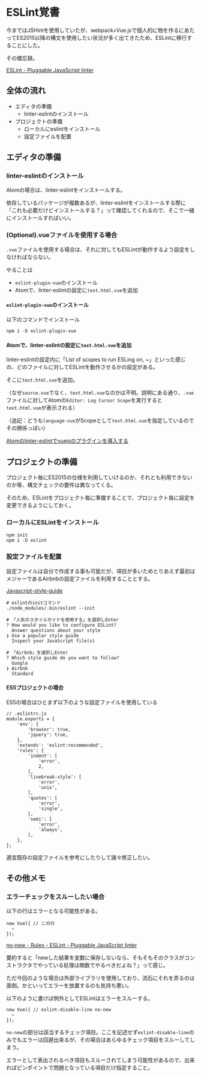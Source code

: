 # ESLint覚書

今まではJSHintを使用していたが、webpack+Vue.jsで個人的に物を作るにあたってES2015以降の構文を使用したい状況が多く出てきたため、ESLintに移行することにした。

その備忘録。

[ESLint - Pluggable JavaScript linter](https://eslint.org/)

## 全体の流れ

+ エディタの準備
  + linter-eslintのインストール
+ プロジェクトの準備
  + ローカルにeslintをインストール
  + 設定ファイルを配置

## エディタの準備

### linter-eslintのインストール

Atomの場合は、linter-eslintをインストールする。

依存しているパッケージが複数あるが、linter-eslintをインストールする際に「これも必要だけどインストールする？」って確認してくれるので、そこで一緒にインストールすればいい。

### (Optional).vueファイルを使用する場合

`.vue`ファイルを使用する場合は、それに対してもESLintが動作するよう設定をしなければならない。

やることは

+ `eslint-plugin-vue`のインストール
+ Atomで、linter-eslintの設定に`text.html.vue`を追加

#### `eslint-plugin-vue`のインストール

以下のコマンドでインストール

```
npm i -D eslint-plugin-vue
```

#### Atomで、linter-eslintの設定に`text.html.vue`を追加

linter-eslintの設定内に「List of scopes to run ESLing on, ~」といった感じの、どのファイルに対してESLintを動作させるかの設定がある。

そこに`text.html.vue`を追加。

（なぜ`source.vue`でなく、`text.html.vue`なのかは不明。説明にある通り、`.vue`ファイルに対してAtomの`Editor: Log Cursor Scope`を実行すると`text.html.vue`が表示される）

（追記：どうも`language-vue`がScopeとして`text.html.vue`を指定しているのでその関係っぽい）

[Atomのlinter-eslintでvuejsのプラグインを導入する](http://omachizura.com/note/Atom%E3%81%AElinter-eslint%E3%81%A7vuejs%E3%81%AE%E3%83%97%E3%83%A9%E3%82%B0%E3%82%A4%E3%83%B3%E3%82%92%E5%B0%8E%E5%85%A5%E3%81%99%E3%82%8B.html)


## プロジェクトの準備

プロジェクト毎にES2015の仕様を利用していけるのか、それとも利用できないのか等、構文チェックの要件は異なってくる。

そのため、ESLintをプロジェクト毎に準備することで、プロジェクト毎に設定を変更できるようにしておく。

### ローカルにESLintをインストール

```
npm init
npm i -D eslint
```

### 設定ファイルを配置

設定ファイルは自分で作成する事も可能だが、項目が多いためとりあえず最初はメジャーであるAirbnbの設定ファイルを利用することとする。

[Javascript-style-guide](https://mitsuruog.github.io/javascript-style-guide/)


```
# eslintのinitコマンド
./node_modules/.bin/eslint --init

# 「人気のスタイルガイドを使用する」を選択しEnter
? How would you like to configure ESLint?
  Answer questions about your style
❯ Use a popular style guide
  Inspect your JavaScript file(s)

# 「Airbnb」を選択しEnter
? Which style guide do you want to follow?
  Google
❯ Airbnb
  Standard
```

#### ES5プロジェクトの場合

ES5の場合はひとまず以下のような設定ファイルを使用している

```
// .eslintrc.js
module.exports = {
    'env': {
        'browser': true,
        'jquery': true,
    },
    'extends': 'eslint:recommended',
    'rules': {
        'indent': [
            'error',
            2,
        ],
        'linebreak-style': [
            'error',
            'unix',
        ],
        'quotes': [
            'error',
            'single',
        ],
        'semi': [
            'error',
            'always',
        ],
    },
};
```

適宜既存の設定ファイルを参考にしたりして諸々修正したい。




## その他メモ

### エラーチェックをスルーしたい場合

以下の行はエラーとなる可能性がある。

```
new Vue({ // この行
  ~
});
```

[no-new - Rules - ESLint - Pluggable JavaScript linter](https://eslint.org/docs/rules/no-new)

要約すると「newした結果を変数に保存しないなら、そもそもそのクラスがコンストラクタでやっている処理は関数でやるべきだよね？」って感じ。

ただ今回のような場合は外部ライブラリを使用しており、流石にそれを弄るのは面倒。かといってエラーを放置するのも気持ち悪い。

以下のように書けば例外としてESLintはエラーをスルーする。

```
new Vue({ // eslint-disable-line no-new
  ~
});
```

`no-new`の部分は該当するチェック項目。ここを記述せず`eslint-disable-line`のみでもエラーは回避出来るが、その場合はあらゆるチェック項目をスルーしてしまう。

エラーとして表出されるべき項目もスルーされてしまう可能性があるので、出来ればピンポイントで問題となっている項目だけ指定すること。
